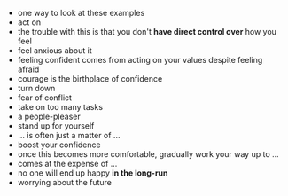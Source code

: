 * one way to look at these examples
* act on
* the trouble with this is that you don't **have direct control over** how you feel
* feel anxious about it
* feeling confident comes from acting on your values despite feeling afraid
* courage is the birthplace of confidence
* turn down
* fear of conflict
* take on too many tasks
* a people-pleaser
* stand up for yourself
* ... is often just a matter of ...
* boost your confidence
* once this becomes more comfortable, gradually work your way up to ...
* comes at the expense of ...
* no one will end up happy **in the long-run**
* worrying about the future
